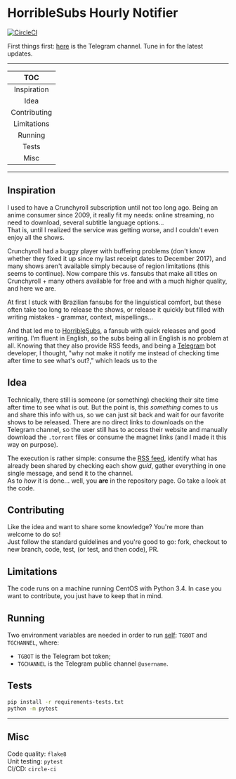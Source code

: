 # HorribleSubs Hourly Notifier
[![CircleCI](https://circleci.com/gh/Fawers/horriblesubs-hourly-notifier.svg?style=svg)](https://circleci.com/gh/Fawers/horriblesubs-hourly-notifier)

First things first: [here](https://t.me/horriblesubs_hourly_releases) is the Telegram channel.
Tune in for the latest updates.

***

| TOC |
|:---:|
| Inspiration |
| Idea |
| Contributing |
| Limitations |
| Running |
| Tests |
| Misc |

***

## Inspiration
I used to have a Crunchyroll subscription until not too long ago. Being an anime consumer since
2009, it really fit my needs: online streaming, no need to download, several subtitle language
options...  
That is, until I realized the service was getting worse, and I couldn't even enjoy all the shows.

Crunchyroll had a buggy player with buffering problems (don't know whether they fixed it up
since my last receipt dates to December 2017), and many shows aren't available simply because of
region limitations (this seems to continue). Now compare this vs. fansubs that make all titles on
Crunchyroll + many others available for free and with a much higher quality, and here we are.

At first I stuck with Brazilian fansubs for the linguistical comfort, but these often take too
long to release the shows, or release it quickly but filled with writing mistakes - grammar,
context, mispellings...

And that led me to [HorribleSubs](https://horriblesubs.info), a fansub with quick releases and
good writing. I'm fluent in English, so the subs being all in English is no problem at all.
Knowing that they also provide RSS feeds, and being a
[Telegram](https://telegram.org) bot developer, I thought, "why not make it notify me instead of
checking time after time to see what's out?," which leads us to the

## Idea
Technically, there still is someone (or something) checking their site time after time to see
what is out. But the point is, this _something_ comes to us and share this info with us, so we
can just sit back and wait for our favorite shows to be released. There are no direct links to
downloads on the Telegram channel, so the user still has to access their website and manually
download the `.torrent` files or consume the magnet links (and I made it this way on purpose).

The execution is rather simple: consume the
[RSS feed](http://www.horriblesubs.info/rss.php?res=720), identify what has already been
shared by checking each show _guid_, gather everything in one single message, and send it to the channel.  
As to _how_ it is done... well, you **are** in the repository page. Go take a look at the code.

## Contributing
Like the idea and want to share some knowledge? You're more than welcome to do so!  
Just follow the standard guidelines and you're good to go:
fork, checkout to new branch, code, test, (or test, and then code), PR.

## Limitations
The code runs on a machine running CentOS with Python 3.4. In case you want to contribute, you just have to keep that in mind.

## Running
Two environment variables are needed in order to run [self](#): `TGBOT` and `TGCHANNEL`, where:

* `TGBOT` is the Telegram bot token;
* `TGCHANNEL` is the Telegram public channel `@username`.

## Tests
```sh
pip install -r requirements-tests.txt
python -m pytest
```

***

## Misc
Code quality: `flake8`  
Unit testing: `pytest`  
CI/CD: `circle-ci`
